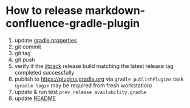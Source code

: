 # How to release markdown-confluence-gradle-plugin

1. update [gradle.properties](gradle.properties)
2. git commit
3. git tag
4. git push
5. verify if the [jitpack](https://jitpack.io/#qwazer/markdown-confluence-gradle-plugin) release build matching the latest release tag completed successfully
6. publish to https://plugins.gradle.org via `gradle publishPlugins` task (`gradle login` may be required from fresh workstation)
7. update & run test `prev_release_availability.gradle`
8. update [README](README.md)
